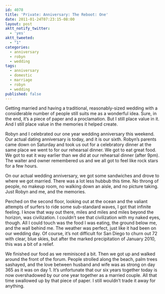 ```yaml
---
id: 4078
title: 'Private: Anniversary: The Reboot: One'
date: 2011-01-24T07:23:15-08:00
layout: post
aktt_notify_twitter:
  - 'yes'
aktt_tweeted:
  - "1"
categories:
  - anniversary
  - robyn
  - wedding
tags:
  - anniversary
  - domestic
  - marriage
  - robyn
  - wedding
published: false
---
```

Getting married and having a traditional, reasonably-sized wedding with a considerable number of people still suits me as a wonderful idea. Sure, in the end, it&#8217;s a piece of paper and a proclamation. But I still place value in it. And I still place value in the memories it helped create.

Robyn and I celebrated our one year wedding anniversary this weekend. Our actual dating anniversary is today, and it is our sixth. Robyn&#8217;s parents came down on Saturday and took us out for a celebratory dinner at the same place we went to for our rehearsal dinner. We got to eat great food. We got to eat it way earlier than we did at our rehearsal dinner (after 9pm). The waiter and owner remembered us and we all got to feel like rock stars for a few hours.

On our actual wedding anniversary, we got some sandwiches and drove to where we got married. There was a lot less hubbub this time. No throng of people, no makeup room, no walking down an aisle, and no picture taking. Just Robyn and me, and the memories.

Perched on the second floor, looking out at the ocean and the valiant attempts of surfers to ride some sub-standard waves, I got that infinite feeling. I know that way out there, miles and miles and miles beyond the horizon, was civilization. I couldn&#8217;t see that civilization with my naked eyes, though. All I could touch was the food I was eating, the ground below me, and the wall behind me. The weather was perfect, just like it had been on our wedding day. Of course, it&#8217;s not difficult for San Diego to churn out 72 with clear, blue skies, but after the marked precipitation of January 2010, this was a bit of a relief.

We finished our food as we reminisced a bit. Then we got up and walked around the front of the forum. People strolled along the beach, palm trees sashayed, and the love between husband and wife was as strong on day 365 as it was on day 1. It&#8217;s unfortunate that our six years together today is now overshadowed by our one year together as a married couple. All that time swallowed up by that piece of paper. I still wouldn&#8217;t trade it away for anything.
